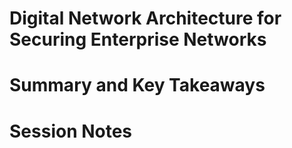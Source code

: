 # Digital Network Architecture for Securing Enterprise Networks

# Summary and Key Takeaways

# Session Notes
